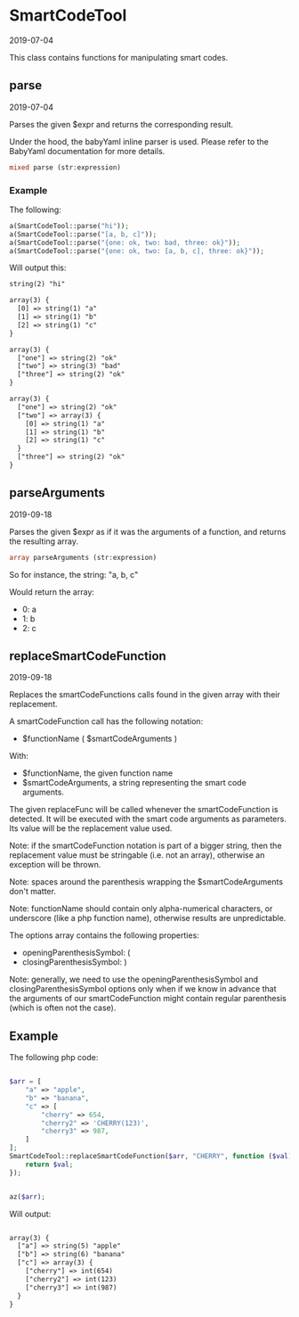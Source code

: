 SmartCodeTool
=====================
2019-07-04



This class contains functions for manipulating smart codes.




parse
-----------
2019-07-04


Parses the given $expr and returns the corresponding result.

Under the hood, the babyYaml inline parser is used.
Please refer to the BabyYaml documentation for more details.


```php
mixed parse (str:expression)
```


### Example


The following: 
```php
a(SmartCodeTool::parse("hi"));
a(SmartCodeTool::parse("[a, b, c]"));
a(SmartCodeTool::parse("{one: ok, two: bad, three: ok}"));
a(SmartCodeTool::parse("{one: ok, two: [a, b, c], three: ok}"));
```


Will output this:


```html
string(2) "hi"

array(3) {
  [0] => string(1) "a"
  [1] => string(1) "b"
  [2] => string(1) "c"
}

array(3) {
  ["one"] => string(2) "ok"
  ["two"] => string(3) "bad"
  ["three"] => string(2) "ok"
}

array(3) {
  ["one"] => string(2) "ok"
  ["two"] => array(3) {
    [0] => string(1) "a"
    [1] => string(1) "b"
    [2] => string(1) "c"
  }
  ["three"] => string(2) "ok"
}

```



parseArguments
-----------
2019-09-18


Parses the given $expr as if it was the arguments of a function, and returns the resulting array.



```php
array parseArguments (str:expression)
```

So for instance, the string: "a, b, c"

Would return the array:
- 0: a
- 1: b
- 2: c





replaceSmartCodeFunction
-----------
2019-09-18


Replaces the smartCodeFunctions calls found in the given array with their replacement.

A smartCodeFunction call has the following notation:

- $functionName ( $smartCodeArguments )

With:

- $functionName, the given function name
- $smartCodeArguments, a string representing the smart code arguments.


The given replaceFunc will be called whenever the smartCodeFunction is detected.
It will be executed with the smart code arguments as parameters.
Its value will be the replacement value used.

Note: if the smartCodeFunction notation is part of a bigger string, then the replacement value
must be stringable (i.e. not an array), otherwise an exception will be thrown.


Note: spaces around the parenthesis wrapping the $smartCodeArguments don't matter.

Note: functionName should contain only alpha-numerical characters, or underscore (like a php function name),
otherwise results are unpredictable.


The options array contains the following properties:

- openingParenthesisSymbol: (
- closingParenthesisSymbol: )

Note: generally, we need to use the openingParenthesisSymbol and closingParenthesisSymbol options only when
if we know in advance that the arguments of our smartCodeFunction might contain regular parenthesis (which is often not the case).



Example
--------

The following php code:

```php

$arr = [
    "a" => "apple",
    "b" => "banana",
    "c" => [
        "cherry" => 654,
        "cherry2" => 'CHERRY(123)',
        "cherry3" => 987,
    ]
];
SmartCodeTool::replaceSmartCodeFunction($arr, "CHERRY", function ($val) {
    return $val;
});


az($arr);

```


Will output:

```html

array(3) {
  ["a"] => string(5) "apple"
  ["b"] => string(6) "banana"
  ["c"] => array(3) {
    ["cherry"] => int(654)
    ["cherry2"] => int(123)
    ["cherry3"] => int(987)
  }
}

```

